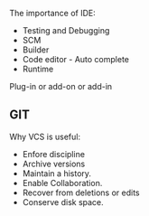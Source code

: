 The importance of IDE:
- Testing and Debugging
- SCM
- Builder
- Code editor
        - Auto complete
- Runtime

Plug-in or add-on or add-in

## GIT
Why VCS is useful:
- Enfore discipline
- Archive versions
- Maintain a history.
- Enable Collaboration.
- Recover from deletions or edits
- Conserve disk space.